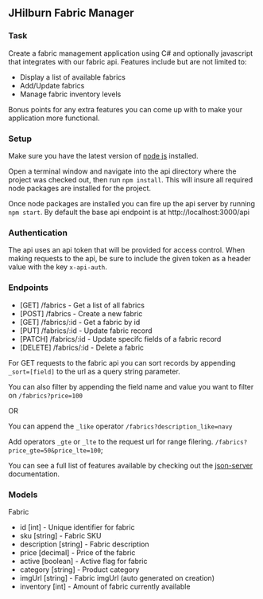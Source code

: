 ## JHilburn Fabric Manager

### Task
Create a fabric management application using C# and optionally javascript that integrates with our fabric api. Features include but are not limited to:

* Display a list of available fabrics
* Add/Update fabrics
* Manage fabric inventory levels

Bonus points for any extra features you can come up with to make your application more functional.

### Setup
Make sure you have the latest version of [node js](https://nodejs.org/en/) installed.

Open a terminal window and navigate into the api directory where the project was checked out, then run `npm install`. This will insure all required node packages are installed for the project.

Once node packages are installed you can fire up the api server by running `npm start`. By default the base api endpoint is at http://localhost:3000/api

### Authentication
The api uses an api token that will be provided for access control. When making requests to the api, be sure to include the given token as a header value with the key `x-api-auth`.

### Endpoints
* [GET] /fabrics - Get a list of all fabrics
* [POST] /fabrics - Create a new fabric
* [GET] /fabrics/:id - Get a fabric by id
* [PUT] /fabrics/:id - Update fabric record
* [PATCH] /fabrics/:id - Update specifc fields of a fabric record
* [DELETE] /fabrics/:id - Delete a fabric

For GET requests to the fabric api you can sort records by appending `_sort=[field]` to the url as a query string parameter.

You can also filter by appending the field name and value you want to filter on `/fabrics?price=100`

OR 

You can append the `_like` operator `/fabrics?description_like=navy`

Add operators `_gte` or `_lte` to the request url for range filering.
`/fabrics?price_gte=50&price_lte=100`;

You can see a full list of features available by checking out the [json-server](https://github.com/typicode/json-server) documentation.

### Models
Fabric
* id [int] - Unique identifier for fabric
* sku [string] - Fabric SKU
* description [string] - Fabric description
* price [decimal] - Price of the fabric
* active [boolean] - Active flag for fabric
* category [string] - Product category
* imgUrl [string] - Fabric imgUrl (auto generated on creation)
* inventory [int] - Amount of fabric currently available
